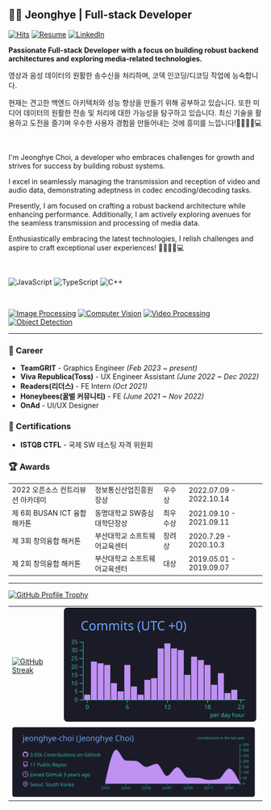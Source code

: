 ## 👩‍🎨 Jeonghye | Full-stack Developer

[![Hits](https://hits.seeyoufarm.com/api/count/incr/badge.svg?url=https%3A%2F%2Fgithub.com%2Fjeonghye-choi&count_bg=%23E5DBCB&title_bg=%23646464&icon=github.svg&icon_color=%23FFFFFF&title=visitors&edge_flat=false)]()
[![Resume](https://img.shields.io/badge/Resume-9EA38E?style=flat-square&logo=ReadMe&logoColor=white)](https://www.notion.so/jeonghyedev/Jeonghye-8d52b0dc4ef046da8886c6b88a3cca86)
[![LinkedIn](https://img.shields.io/badge/LinkedIn-0077b5?style=flat-square&logo=linkedin&logoColor=white&link=https://www.linkedin.com/in/taeyang-jin/)](https://www.linkedin.com/in/jeonghye-choi/)

**Passionate Full-stack Developer with a focus on building robust backend architectures and exploring media-related technologies.**

영상과 음성 데이터의 원활한 송수신을 처리하며, 코덱 인코딩/디코딩 작업에 능숙합니다.


현재는 견고한 백엔드 아키텍처와 성능 향상을 만들기 위해 공부하고 있습니다. 또한 미디어 데이터의 원활한 전송 및 처리에 대한 가능성을 탐구하고 있습니다. 
최신 기술을 활용하고 도전을 즐기며 우수한 사용자 경험을 만들어내는 것에 흥미를 느낍니다!🌱🌟🎥🎵💻


<br/>

I'm Jeonghye Choi, a developer who embraces challenges for growth and strives for success by building robust systems. 

I excel in seamlessly managing the transmission and reception of video and audio data, demonstrating adeptness in codec encoding/decoding tasks.

Presently, I am focused on crafting a robust backend architecture while enhancing performance. Additionally, I am actively exploring avenues for the seamless transmission and processing of media data.

Enthusiastically embracing the latest technologies, I relish challenges and aspire to craft exceptional user experiences! 🌱🌟🎥🎵💻

<br/>

![JavaScript](https://img.shields.io/badge/-JavaScript-F7DF1E?style=for-the-badge&logo=JavaScript&logoColor=white)
![TypeScript](https://img.shields.io/badge/-TypeScript-3178C6?style=for-the-badge&logo=TypeScript&logoColor=white)
![C++](https://img.shields.io/badge/-c++-CE422B?style=for-the-badge&logo=c++&logoColor=white)

<br/>

[![Image Processing](https://img.shields.io/badge/-Image%20Processing-FF4500?style=flat)](https://en.wikipedia.org/wiki/Digital_image_processing)
[![Computer Vision](https://img.shields.io/badge/-Computer%20Vision-6495ED?style=flat)](https://en.wikipedia.org/wiki/Computer_vision)
[![Video Processing](https://img.shields.io/badge/-Video%20Processing-FF4500?style=flat)](https://en.wikipedia.org/wiki/Video_processing)
[![Object Detection](https://img.shields.io/badge/-Object%20Detection-008000?style=flat)](https://en.wikipedia.org/wiki/Object_detection)



<hr/>

### 🏢 Career

- **TeamGRIT** - Graphics Engineer _(Feb 2023 ~ present)_
- **Viva Republica(Toss)** - UX Engineer Assistant _(June 2022 ~ Dec 2022)_
- **Readers(리더스)** - FE Intern _(Oct 2021)_
- **Honeybees(꿀벌 커뮤니티)** - FE _(June 2021 ~ Nov 2022)_
- **OnAd** - UI/UX Designer         


### 🌟 Certifications

- **ISTQB CTFL** - 국제 SW 테스팅 자격 위원회

### 🏆 Awards

  <Table>
    <tbody>
       <tr>
        <td>
          2022 오픈소스 컨트리뷰션 아카데미
        </td>
        <td>
          정보통신산업진흥원장상
        </td>
        <td>
          우수상
        </td>
        <td>
          2022.07.09 - 2022.10.14
        </td>
      </tr>
      <tr>
        <td>
          제 6회 BUSAN ICT 융합 해카톤
        </td>
        <td>
          동명대학교 SW중심대학단장상
        </td>
        <td>
          최우수상
        </td>
        <td>
          2021.09.10 - 2021.09.11
        </td>
      </tr>
      <tr>
        <td>
          제 3회 창의융합 해커톤
        </td>
        <td>
         부산대학교 소프트웨어교육센터
        </td>
        <td>
          장려상
        </td>
        <td>
          2020.7.29 - 2020.10.3
        </td>
      </tr>
      <tr>
        <td>
          제 2회 창의융합 해커톤
        </td>
        <td>
         부산대학교 소프트웨어교육센터
        </td>
        <td>
          대상
        </td>
        <td>
          2019.05.01 - 2019.09.07
        </td>
      </tr>
    </tbody>
  </Table>

<hr/>

<a href="https://github.com/ryo-ma/github-profile-trophy">
  <img
    src="https://github-profile-trophy.vercel.app/?username=jeonghye-choi&theme=onedark&row=1&no-frame=true"
    alt="GitHub Profile Trophy"
/></a>

<table>
  <tbody>
    <tr>
      <td>
        <a href="https://github.com/DenverCoder1/github-readme-streak-stats">
          <img
            src="http://github-readme-streak-stats.herokuapp.com/?user=jeonghye-choi&theme=react&hide_border=true&date_format=%5BY.%5Dn.j"
            alt="GitHub Streak"
        /></a>
      </td>
      <td>
        <a href="">
          <img 
            src="https://raw.githubusercontent.com/jeonghye-choi/jeonghye-choi/main/profile-summary-card-output/tokyonight/4-productive-time.svg" 
            alt="profile-card"
          >
        </a>
      </td>
    </tr>
    <tr>
      <td colspan="2">
        <a href="">
          <img 
            src="https://raw.githubusercontent.com/jeonghye-choi/jeonghye-choi/main/profile-summary-card-output/tokyonight/0-profile-details.svg" 
            alt="profile-card"
            width="100%"
          >
        </a>
      </td>
    </tr>
  </tbody>
</table>

